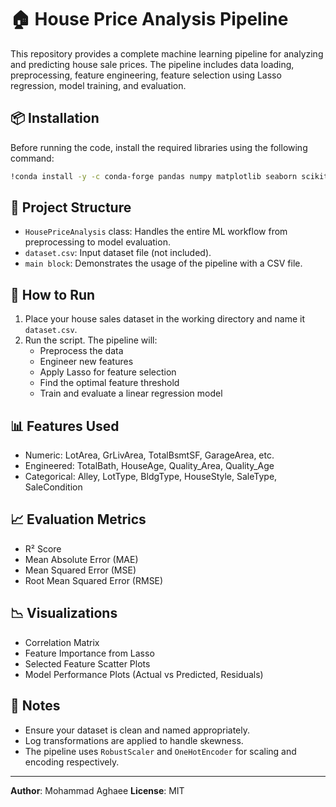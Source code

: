 # 🏠 House Price Analysis Pipeline

This repository provides a complete machine learning pipeline for analyzing and predicting house sale prices. The pipeline includes data loading, preprocessing, feature engineering, feature selection using Lasso regression, model training, and evaluation.

## 📦 Installation

Before running the code, install the required libraries using the following command:

```bash
!conda install -y -c conda-forge pandas numpy matplotlib seaborn scikit-learn -q
```

## 📁 Project Structure

- `HousePriceAnalysis` class: Handles the entire ML workflow from preprocessing to model evaluation.
- `dataset.csv`: Input dataset file (not included).
- `main block`: Demonstrates the usage of the pipeline with a CSV file.

## 🚀 How to Run

1. Place your house sales dataset in the working directory and name it `dataset.csv`.
2. Run the script. The pipeline will:
   - Preprocess the data
   - Engineer new features
   - Apply Lasso for feature selection
   - Find the optimal feature threshold
   - Train and evaluate a linear regression model

## 📊 Features Used

- Numeric: LotArea, GrLivArea, TotalBsmtSF, GarageArea, etc.
- Engineered: TotalBath, HouseAge, Quality_Area, Quality_Age
- Categorical: Alley, LotType, BldgType, HouseStyle, SaleType, SaleCondition

## 📈 Evaluation Metrics

- R² Score
- Mean Absolute Error (MAE)
- Mean Squared Error (MSE)
- Root Mean Squared Error (RMSE)

## 📉 Visualizations

- Correlation Matrix
- Feature Importance from Lasso
- Selected Feature Scatter Plots
- Model Performance Plots (Actual vs Predicted, Residuals)

## 📌 Notes

- Ensure your dataset is clean and named appropriately.
- Log transformations are applied to handle skewness.
- The pipeline uses `RobustScaler` and `OneHotEncoder` for scaling and encoding respectively.

---

**Author**: Mohammad Aghaee
**License**: MIT